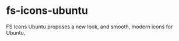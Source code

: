 fs-icons-ubuntu
===============

FS Icons Ubuntu proposes a new look, and smooth, modern icons for Ubuntu.
